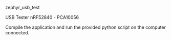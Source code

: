 zephyr_usb_test

USB Tester nRF52840 - PCA10056

Compile the application and run the provided python script on the computer connected.